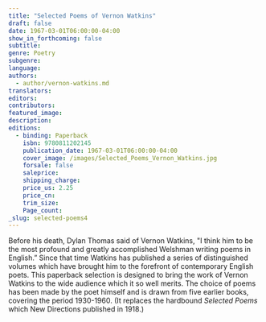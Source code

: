 ```yaml
---
title: "Selected Poems of Vernon Watkins"
draft: false
date: 1967-03-01T06:00:00-04:00
show_in_forthcoming: false
subtitle:
genre: Poetry
subgenre:
language:
authors:
  - author/vernon-watkins.md
translators:
editors:
contributors:
featured_image:
description:
editions:
  - binding: Paperback
    isbn: 9780811202145
    publication_date: 1967-03-01T06:00:00-04:00
    cover_image: /images/Selected_Poems_Vernon_Watkins.jpg
    forsale: false
    saleprice:
    shipping_charge:
    price_us: 2.25
    price_cn:
    trim_size:
    Page_count:
_slug: selected-poems4
---
```


Before his death, Dylan Thomas said of Vernon Watkins, "I think him to be the most profound and greatly accomplished Welshman writing poems in English.” Since that time Watkins has published a series of distinguished volumes which have brought him to the forefront of contemporary English poets. This paperback selection is designed to bring the work of Vernon Watkins to the wide audience which it so well merits. The choice of poems has been made by the poet himself and is drawn from five earlier books, covering the period 1930-1960. (It replaces the hardbound _Selected Poems_ which New Directions published in 1918.)

